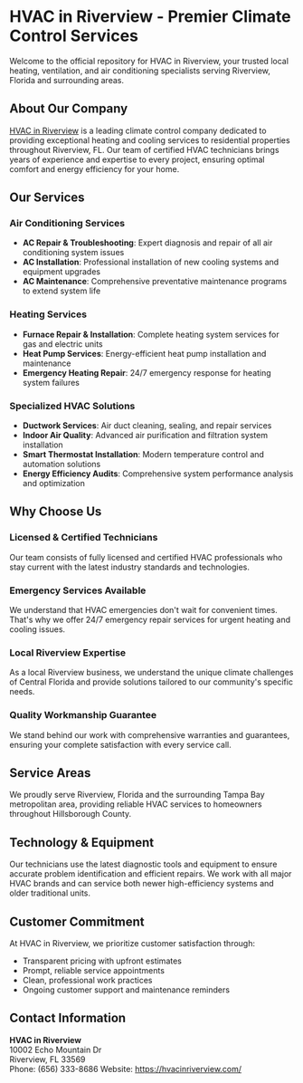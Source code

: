 # HVAC in Riverview - Premier Climate Control Services

Welcome to the official repository for HVAC in Riverview, your trusted local heating, ventilation, and air conditioning specialists serving Riverview, Florida and surrounding areas.

## About Our Company

[HVAC in Riverview](https://hvacinriverview.com/) is a leading climate control company dedicated to providing exceptional heating and cooling services to residential properties throughout Riverview, FL. Our team of certified HVAC technicians brings years of experience and expertise to every project, ensuring optimal comfort and energy efficiency for your home.

## Our Services

### Air Conditioning Services
- **AC Repair & Troubleshooting**: Expert diagnosis and repair of all air conditioning system issues
- **AC Installation**: Professional installation of new cooling systems and equipment upgrades
- **AC Maintenance**: Comprehensive preventative maintenance programs to extend system life

### Heating Services
- **Furnace Repair & Installation**: Complete heating system services for gas and electric units
- **Heat Pump Services**: Energy-efficient heat pump installation and maintenance
- **Emergency Heating Repair**: 24/7 emergency response for heating system failures

### Specialized HVAC Solutions
- **Ductwork Services**: Air duct cleaning, sealing, and repair services
- **Indoor Air Quality**: Advanced air purification and filtration system installation
- **Smart Thermostat Installation**: Modern temperature control and automation solutions
- **Energy Efficiency Audits**: Comprehensive system performance analysis and optimization

## Why Choose Us

### Licensed & Certified Technicians
Our team consists of fully licensed and certified HVAC professionals who stay current with the latest industry standards and technologies.

### Emergency Services Available
We understand that HVAC emergencies don't wait for convenient times. That's why we offer 24/7 emergency repair services for urgent heating and cooling issues.

### Local Riverview Expertise
As a local Riverview business, we understand the unique climate challenges of Central Florida and provide solutions tailored to our community's specific needs.

### Quality Workmanship Guarantee
We stand behind our work with comprehensive warranties and guarantees, ensuring your complete satisfaction with every service call.

## Service Areas

We proudly serve Riverview, Florida and the surrounding Tampa Bay metropolitan area, providing reliable HVAC services to homeowners throughout Hillsborough County.

## Technology & Equipment

Our technicians use the latest diagnostic tools and equipment to ensure accurate problem identification and efficient repairs. We work with all major HVAC brands and can service both newer high-efficiency systems and older traditional units.

## Customer Commitment

At HVAC in Riverview, we prioritize customer satisfaction through:
- Transparent pricing with upfront estimates
- Prompt, reliable service appointments
- Clean, professional work practices
- Ongoing customer support and maintenance reminders

## Contact Information

**HVAC in Riverview**  
10002 Echo Mountain Dr  
Riverview, FL 33569  
Phone: (656) 333-8686
Website: https://hvacinriverview.com/

